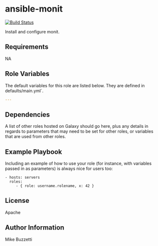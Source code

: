 # ansible-monit
[![Build Status](https://travis-ci.org/jimbydamonk/ansible-monit.svg?branch=master)](https://travis-ci.org/jimbydamonk/ansible-monit)

Install and configure monit.

Requirements
------------

NA

Role Variables
--------------

The default variables for this role are listed below. They are defined in defaults/main.yml`.

```yml
---

```

Dependencies
------------

A list of other roles hosted on Galaxy should go here, plus any details in regards to parameters that may need to be set for other roles, or variables that are used from other roles.

Example Playbook
----------------

Including an example of how to use your role (for instance, with variables passed in as parameters) is always nice for users too:

    - hosts: servers
      roles:
         - { role: username.rolename, x: 42 }

License
-------

Apache

Author Information
------------------
Mike Buzzetti
